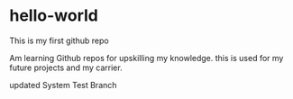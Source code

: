 # hello-world
This is my first github repo 

Am learning Github repos for upskilling my knowledge. this is used for my future projects and my carrier.

updated System Test Branch 
